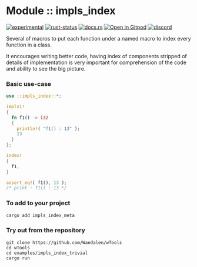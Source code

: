 <!-- {{# generate.module_header{} #}} -->

# Module :: impls_index
<!--{ generate.module_header.start() }-->
 [![experimental](https://raster.shields.io/static/v1?label=&message=experimental&color=orange)](https://github.com/emersion/stability-badges#experimental) [![rust-status](https://github.com/Wandalen/wTools/actions/workflows/module_impls_index_push.yml/badge.svg)](https://github.com/Wandalen/wTools/actions/workflows/module_impls_index_push.yml) [![docs.rs](https://img.shields.io/docsrs/impls_index?color=e3e8f0&logo=docs.rs)](https://docs.rs/impls_index) [![Open in Gitpod](https://raster.shields.io/static/v1?label=try&message=online&color=eee&logo=gitpod&logoColor=eee)](https://gitpod.io/#RUN_PATH=.,SAMPLE_FILE=module%2Fcore%2Fimpls_index%2Fexamples%2Fimpls_index_trivial.rs,RUN_POSTFIX=--example%20impls_index_trivial/https://github.com/Wandalen/wTools) [![discord](https://img.shields.io/discord/872391416519737405?color=eee&logo=discord&logoColor=eee&label=ask)](https://discord.gg/m3YfbXpUUY)
<!--{ generate.module_header.end }-->

Several of macros to put each function under a named macro to index every function in a class.

It encourages writing better code, having index of components stripped of details of implementation is very important for comprehension of the code and ability to see the big picture.

### Basic use-case

<!-- {{# generate.module{} #}} -->

```rust
use ::impls_index::*;

impls1!
{
  fn f1() -> i32
  {
    println!( "f1() : 13" );
    13
  }
};

index!
{
  f1,
}

assert_eq!( f1(), 13 );
/* print : f1() : 13 */
```

### To add to your project

```sh
cargo add impls_index_meta
```

### Try out from the repository

``` shell test
git clone https://github.com/Wandalen/wTools
cd wTools
cd examples/impls_index_trivial
cargo run
```
